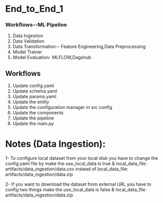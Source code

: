 # End_to_End_1

### Workflows--ML Pipeline

1. Data Ingestion
2. Data Validation
3. Data Transformation-- Feature Engineering,Data Preprocessing
4. Model Trainer
5. Model Evaluation- MLFLOW,Dagshub

## Workflows

1. Update config.yaml
2. Update schema.yaml
3. Update params.yaml
4. Update the entity
5. Update the configuration manager in src config
6. Update the components
7. Update the pipeline 
8. Update the main.py



# Notes (Data Ingestion):
1- To configure local dataset from your local disk you have to change the config.yaml file by make the use_local_data is true &  local_data_file: artifacts/data_ingestion/data.csv instead of local_data_file: artifacts/data_ingestion/data.zip

2- If you want to download the dataset from external URL you have to config two things make the  use_local_data is false &  local_data_file: artifacts/data_ingestion/data.zip

